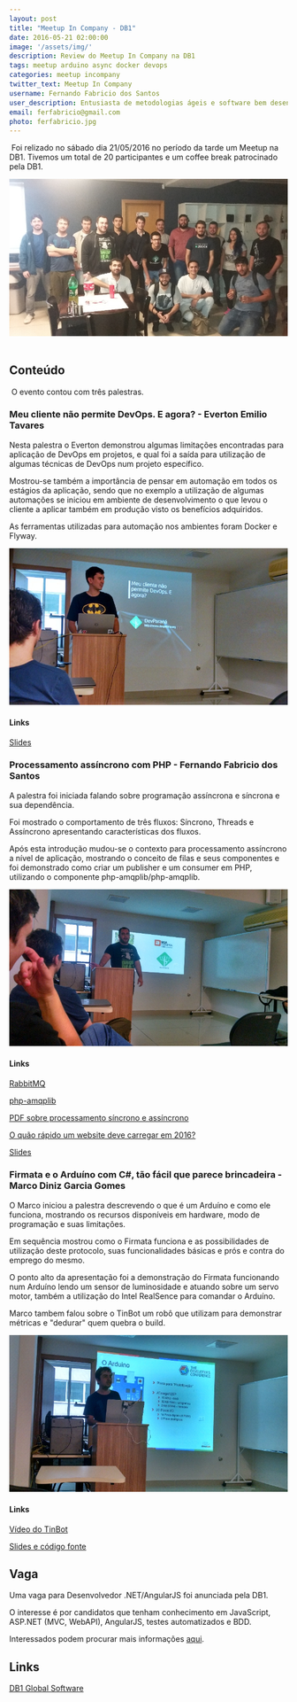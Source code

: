 ```yaml
---
layout: post
title: "Meetup In Company - DB1"
date: 2016-05-21 02:00:00
image: '/assets/img/'
description: Review do Meetup In Company na DB1
tags: meetup arduino async docker devops
categories: meetup incompany
twitter_text: Meetup In Company
username: Fernando Fabricio dos Santos
user_description: Entusiasta de metodologias ágeis e software bem desenvolvido!
email: ferfabricio@gmail.com
photo: ferfabricio.jpg
---
```

​
Foi relizado no sábado dia 21/05/2016 no período da tarde um Meetup na DB1. Tivemos um total de 20 participantes e um coffee break patrocinado pela DB1.

![Meetup In Company - DB1](/assets/img/posts/2-meetup-incompany-db1/meetup.jpg)
​

## Conteúdo
​
O evento contou com três palestras.

### Meu cliente não permite DevOps. E agora?  - Everton Emilio Tavares

Nesta palestra o Everton demonstrou algumas limitações encontradas para aplicação de DevOps em projetos, e qual foi a saída para utilização de algumas técnicas de DevOps num projeto específico.

Mostrou-se também a importância de pensar em automação em todos os estágios da aplicação, sendo que no exemplo a utilização de algumas automações se iniciou em ambiente de desenvolvimento o que levou o cliente a aplicar também em produção visto os benefícios adquiridos.

As ferramentas utilizadas para automação nos ambientes foram Docker e Flyway.

![Everton Emilio Tavares](/assets/img/posts/2-meetup-incompany-db1/everton.jpg)

#### Links
[Slides](http://pt.slideshare.net/ezidiu/meu-cliente-no-permite-devops-e-agora)

### Processamento assíncrono com PHP - Fernando Fabricio dos Santos

A palestra foi iniciada falando sobre programação assíncrona e síncrona e sua dependência.

Foi mostrado o comportamento de três fluxos: Síncrono, Threads e Assíncrono apresentando características dos fluxos.

Após esta introdução mudou-se o contexto para processamento assíncrono a nível de aplicação, mostrando o conceito de filas e seus componentes e foi demonstrado como criar um publisher e um consumer em PHP, utilizando o componente php-amqplib/php-amqplib.

![Fernando Fabricio dos Santos](/assets/img/posts/2-meetup-incompany-db1/fernando.jpg)

#### Links
[RabbitMQ](https://www.rabbitmq.com/)

[php-amqplib](https://github.com/php-amqplib/php-amqplib)

[PDF sobre processamento síncrono e assíncrono](http://cs.brown.edu/courses/cs168/s12/handouts/async.pdf)

[O quão rápido um website deve carregar em 2016?](http://arquiteturadeinformacao.com/usabilidade/o-quao-rapido-um-website-deve-carregar-em-2016/)

[Slides](http://www.slideshare.net/ferfabricio/processamento-assncrono-com-php)

### Firmata e o Arduíno com C#, tão fácil que parece brincadeira  - Marco Diniz Garcia Gomes

O Marco iniciou a palestra descrevendo o que é um Arduíno e como ele funciona, mostrando os recursos disponíveis em hardware, modo de programação e suas limitações.

Em sequência mostrou como o Firmata funciona e as possibilidades de utilização deste protocolo, suas funcionalidades básicas e prós e contra do emprego do mesmo.

O ponto alto da apresentação foi a demonstração do Firmata funcionando num Arduíno lendo um sensor de luminosidade e atuando sobre um servo motor, também a utilização do Intel RealSence para comandar o Arduíno.

​Marco tambem falou sobre o TinBot um robô que utilizam para demonstrar métricas e "dedurar" quem quebra o build.

![Marco Diniz Garcia Gomes](/assets/img/posts/2-meetup-incompany-db1/marco.jpg)

#### Links
[Vídeo do TinBot](https://www.youtube.com/watch?v=lZ7Tqtb3c_U)

[Slides e código fonte](https://github.com/marcodiniz/TDCFloripa2016_Arduino_Firmata_C-)

## Vaga
Uma vaga para Desenvolvedor .NET/AngularJS foi anunciada pela DB1.

O interesse é por candidatos que tenham conhecimento em JavaScript, ASP.NET (MVC, WebAPI), AngularJS, testes automatizados e BDD.

Interessados podem procurar mais informações [aqui](http://carreira.db1.com.br/).

## Links

[DB1 Global Software](http://db1.com.br)
